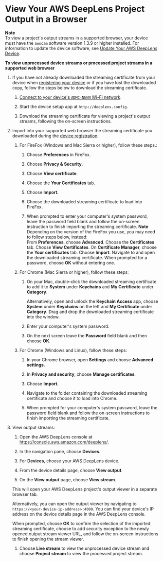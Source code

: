 # View Your AWS DeepLens Project Output in a Browser<a name="deeplens-viewing-device-output-in-browser"></a>

**Note**  
 To view a project's output streams in a supported browser, your device must have the `awscam` software version 1\.3\.9 or higher installed\. For information to update the device software, see [Update Your AWS DeepLens Device](deeplens-manual-updates.md)\. <a name="deeplens-view-device-stream-in-browser-proc"></a>

**To view unprocessed device streams or processed project streams in a supported web browser**

1. If you have not already downloaded the streaming certificate from your device when [registering your device](deeplens-getting-started-set-up.md) or if you have lost the downloaded copy, follow the steps below to download the streaming certificate\.

   1. [Connect to your device's `ADMC-NNNN` Wi\-Fi network](deeplens-getting-started-connect.md)\.

   1. Start the device setup app at `http://deeplens.config`\. 

   1. Download the streaming certificate for viewing a project's output streams, following the on\-screen instructions\.

1. Import into your supported web browser the streaming certificate you downloaded during the [device registration](deeplens-getting-started-set-up.md#deeplens-set-up-device-procedure)\.

   1. For FireFox \(Windows and Mac Sierra or higher\), follow these steps\.:

      1. Choose **Preferences** in FireFox\. 

      1. Choose **Privacy & Security**\.

      1. Choose **View certificate**\.

      1. Choose the **Your Certificates** tab\.

      1. Choose **Import**\.

      1. Choose the downloaded streaming certificate to load into FireFox\.

      1.  When prompted to enter your computer's system password, leave the password field blank and follow the on\-screen instruction to finish importing the streaming certificate\.
**Note**  
Depending on the version of the FireFox you use, you may need to follow steps below, instead:  
From **Preferences**, choose **Advanced**\.
Choose the **Certificates** tab\.
Choose **View Certificates**\.
On **Certificate Manager**, choose the **Your certificates** tab\.
Choose **Import**\.
Navigate to and open the downloaded streaming certificate\. 
When prompted for a password, choose **OK** without entering one\.

   1. For Chrome \(Mac Sierra or higher\), follow these steps:

      1. On your Mac, double\-click the downloaded streaming certificate to add it to **System** under **Keychains** and **My Certificate** under **Category**\.

         Alternatively, open and unlock the **Keychain Access** app, choose **System** under **Keychains** on the left and **My Certificate** under **Category**\. Drag and drop the downloaded streaming certificate into the window\.

      1. Enter your computer's system password\.

      1.  On the next screen leave the **Password** field blank and then choose **OK**\.

   1. For Chrome \(Windows and Linux\), follow these steps:

      1. In your Chrome browser, open **Settings** and choose **Advanced settings**\.

      1. In **Privacy and security**, choose **Manage certificates**\. 

      1. Choose **Import**\.

      1. Navigate to the folder containing the downloaded streaming certificate and choose it to load into Chrome\.

      1. When prompted for your computer's system password, leave the password field blank and follow the on\-screen instructions to finish importing the streaming certificate\.

1. View output streams: 

   1. Open the AWS DeepLens console at [https://console\.aws\.amazon\.com/deeplens/](https://console.aws.amazon.com/deeplens/)\.

   1. In the navigation pane, choose **Devices**\.

   1.  For **Devices**, choose your AWS DeepLens device\. 

   1.  From the device details page, choose **View output**\.

   1.  On the **View output** page, choose **View stream**\. 

      This will open your AWS DeepLens project's output viewer in a separate browser tab\.  

      Alternatively, you can open the output viewer by navigating to `https://<your-device-ip-address>:4000`\. You can find your device's IP address on the device details page in the AWS DeepLens console\.

      When prompted, choose **OK** to confirm the selection of the imported streaming certificate, choose to add security exception to the newly opened output stream viewer URL, and follow the on\-screen instructions to finish opening the stream viewer\.

   1. Choose **Live stream** to view the unprocessed device stream and choose **Project stream** to view the processed project stream\. 